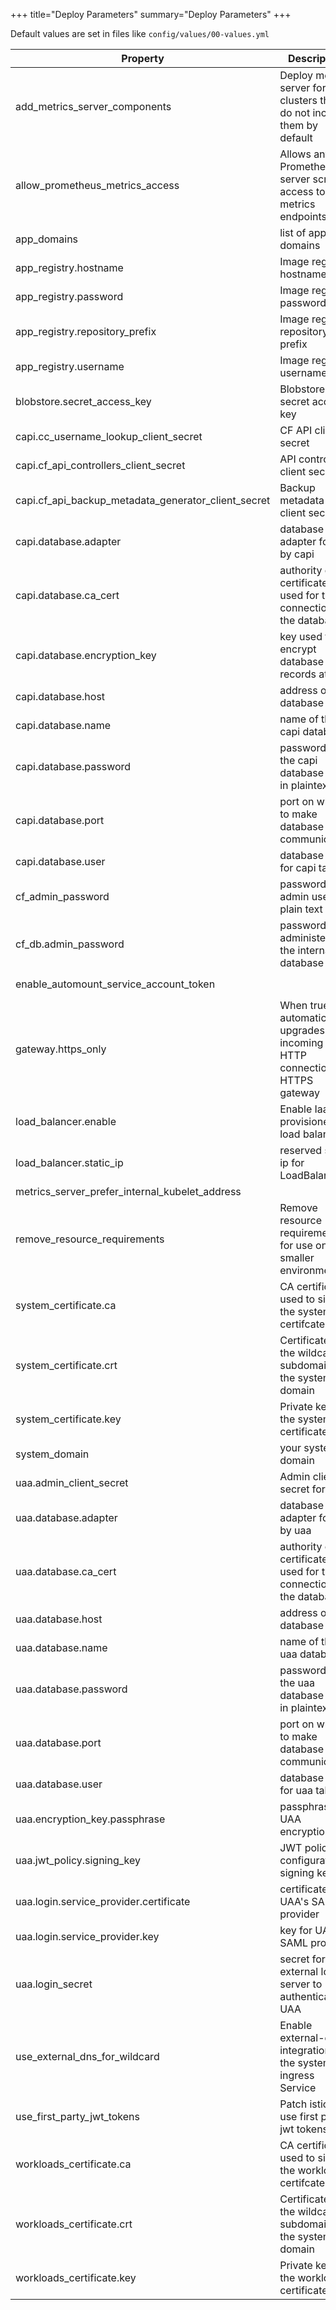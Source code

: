 +++
title="Deploy Parameters"
summary="Deploy Parameters"
+++

Default values are set in files like `config/values/00-values.yml`

| Property | Description  | Required | Default value | Example |
| --- | --- | --- | --- | --- |
| add_metrics_server_components | Deploy metrics server for clusters that do not include them by default | No | false |  |
| allow_prometheus_metrics_access | Allows any Prometheus server scrape access to metrics endpoints | No | false |  |
| app_domains | list of app domains | Yes | no value | ["apps.cf.example.com"] |
| app_registry.hostname | Image registry hostname | Yes | no value | https://index.docker.io/v1/ | https://gcr.io |
| app_registry.password | Image registry password | Yes | no value | Foobrizzle |
| app_registry.repository_prefix | Image registry repository prefix | Yes | no value | my-org |
| app_registry.username | Image registry username | Yes | no value | Wingdang |
| blobstore.secret_access_key | Blobstore secret access key | Yes | no value | Potrzebie |
| capi.cc_username_lookup_client_secret | CF API client secret | Yes | no value | o/L4Zsu6ZAgw4+Qj |
| capi.cf_api_controllers_client_secret | API controller client secret | Yes | no value | q/3PZsu6ZAgw4+Qj |
| capi.cf_api_backup_metadata_generator_client_secret | Backup metadata utility client secret | Yes | no value | q/3PZsu6ZAgw4+Qj |
| capi.database.adapter | database adapter for use by capi | No | postgres | postgres | mysql |
| capi.database.ca_cert | authority of the certificate used for tls connections to the database | No | no value |  |
| capi.database.encryption_key | key used to encrypt database records at rest | Yes | no value | YqEgP7KxSjUmQTSX9drTkQLye8wrqrP4 |
| capi.database.host | address of the database | No | no value | `my-postgres.cf.example.com` |
| capi.database.name | name of the capi database | No | cloud_controller | ccdb |
| capi.database.password | password for the capi database user in plaintext | Yes | no value | d8sQaD9yFWEvBADQE9yFBAt4s5843e6P |
| capi.database.port | port on which to make database communication | No | 5432 | 3306 |
| capi.database.user | database user for capi tables | No | cloud_controller | capi-db-user |
| cf_admin_password | password for admin user in plain text | Yes | no value | 2fK2zLXPgvmsESrB87sADZQvdLeY5Kv4 |
| cf_db.admin_password | password for administering the internal database | Not if using external database | no value | FQq3dPd6DAoLIMIr |
| enable_automount_service_account_token |  | No | false | On most IaaSes should be same as `use_first_party_jwt_tokens` |
| gateway.https_only | When true, automatically upgrades incoming HTTP connections to HTTPS gateway | No | true | false |
| load_balancer.enable | Enable IaaS provisioned load balancer | No | true | false |
| load_balancer.static_ip | reserved static ip for LoadBalancer | No | dynamically assigned | "192.168.0.0" |
| metrics_server_prefer_internal_kubelet_address |  | No | false |  |
| remove_resource_requirements | Remove resource requirements for use on smaller environments | No | false |  |
| system_certificate.ca | CA certificate used to sign the system certifcate | No | no value |  |
| system_certificate.crt | Certificate for the wildcard - subdomain of the system domain | Yes | no value | CN=*.system.cf.example.com |
| system_certificate.key | Private key for the system certificate | Yes | no value |  |
| system_domain | your system domain | Yes | no value | `system.cf.example.com` |
| uaa.admin_client_secret | Admin client secret for UAA | Yes | no value | 44Ae8Oc90lap7VxO |
| uaa.database.adapter | database adapter for use by uaa | No | postgresql | mysql |
| uaa.database.ca_cert | authority of the certificate used for tls connections to the database | No | no value |  |
| uaa.database.host | address of the database | No | no value | `my-postgres.cf.example.com` |
| uaa.database.name | name of the uaa database | No | uaa | uaa-db |
| uaa.database.password | password for the uaa database user in plaintext | Yes | no value | d8sQaD9yFWEvBADQE9yFBAt4s5843e6P |
| uaa.database.port | port on which to make database communication | No | 5432 | 3306 |
| uaa.database.user | database user for uaa tables | No | uaa | uaa-db-user |
| uaa.encryption_key.passphrase | passphrase for UAA encryption key | Yes | no value | oMPQAK3stj+CeG0F |
| uaa.jwt_policy.signing_key | JWT policy configuration signing key | Yes | no value | 9CsV45r5NFe0z8mC |
| uaa.login.service_provider.certificate | certificate for UAA's SAML provider | Yes | no value | plD9e2dUSbXISO6H |
| uaa.login.service_provider.key | key for UAA's SAML provider | Yes | no value | qcXZEcKlrG/8mCfH |
| uaa.login_secret | secret for an external login server to authenticate to UAA | Yes | no value | xrEL+uJ4eb8duBms |
| use_external_dns_for_wildcard | Enable external-dns integration on the system ingress Service | No | false |  |
| use_first_party_jwt_tokens | Patch istio to use first party jwt tokens | No | false | On most IaaSes should be same as `enable_automount_service_account_token` |
| workloads_certificate.ca | CA certificate used to sign the workloads certifcate | No | no value |  |
| workloads_certificate.crt | Certificate for the wildcard - subdomain of the system domain | Yes | no value | CN=*.apps.cf.example.com |
| workloads_certificate.key | Private key for the workloads certificate | Yes | no value |  |
